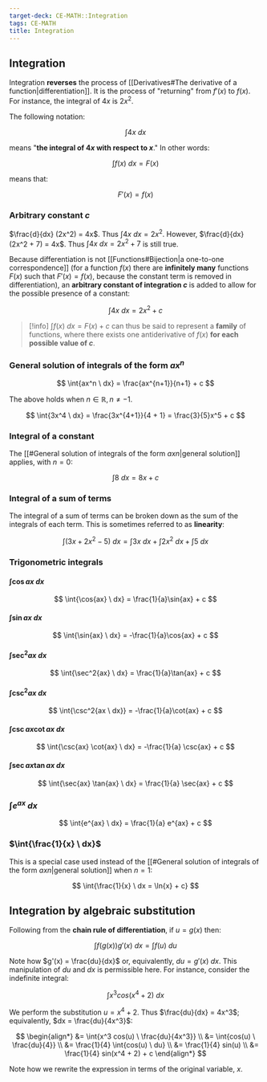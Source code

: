 ```yaml
---
target-deck: CE-MATH::Integration
tags: CE-MATH
title: Integration
---
```


## Integration

Integration **reverses** the process of [[Derivatives#The derivative of a function|differentiation]]. It is the process of "returning" from $f'(x)$ to $f(x)$. For instance, the integral of $4x$ is $2x^2$. 

The following notation:

$$
\int{4x \ dx}
$$

means "**the integral of $4x$ with respect to $x$**." In other words:

$$
\int{f(x) \ dx} = F(x)
$$

means that:

$$
F'(x) = f(x)
$$

<!--ID: 1726484074440-->

### Arbitrary constant $c$

$\frac{d}{dx} (2x^2) = 4x$. Thus $\int{4x \ dx = 2x^2}$. However, $\frac{d}{dx} (2x^2 + 7) = 4x$. Thus $\int{4x \ dx = 2x^2 + 7}$ is still true.

Because differentiation is not [[Functions#Bijection|a one-to-one correspondence]] (for a function $f(x)$ there are **infinitely many** functions $F(x)$ such that $F'(x) = f(x)$, because the constant term is removed in differentiation), an **arbitrary constant of integration $c$** is added to allow for the possible presence of a constant:

$$
\int{4x \ dx} = 2x^2 + c
$$

>[!info] $\int{f(x) \ dx} = F(x) + c$ can thus be said to represent a **family** of functions, where there exists one antiderivative of $f(x)$ **for each possible value of $c$**.

<!--ID: 1726484074443-->

### General solution of integrals of the form $ax^n$

$$
\int{ax^n \ dx} = \frac{ax^{n+1}}{n+1} + c
$$

The above holds when $n \in \mathbb{R}, n \neq -1$.

$$
\int{3x^4 \ dx} = \frac{3x^{4+1}}{4 + 1} = \frac{3}{5}x^5 + c
$$

<!--ID: 1726484074447-->

### Integral of a constant

The [[#General solution of integrals of the form $ax n$|general solution]] applies, with $n = 0$:

$$
\int{8 \ dx} = 8x + c
$$

<!--ID: 1726484074451-->

### Integral of a sum of terms

The integral of a sum of terms can be broken down as the sum of the integrals of each term. This is sometimes referred to as **linearity**:

$$
\int{(3x + 2x^2 - 5) \ dx} = \int{3x \ dx} + \int{2x^2 \ dx} + \int{5 \ dx}
$$

<!--ID: 1726484074454-->

### Trigonometric integrals

<!--ID: 1726484074458-->
<!-- TODO: Some of these may be inaccurate -->

#### $\int{\cos{ax} \ dx}$

$$
\int{\cos{ax} \ dx} = \frac{1}{a}\sin{ax} + c
$$

<!--ID: 1726484074461-->

#### $\int{\sin{ax} \ dx}$

$$
\int{\sin{ax} \ dx} = -\frac{1}{a}\cos{ax} + c
$$

<!--ID: 1726484074465-->

#### $\int{\sec^2{ax} \ dx}$

$$
\int{\sec^2{ax} \ dx} = \frac{1}{a}\tan{ax} + c
$$

<!--ID: 1726484074468-->

#### $\int{\csc^2{ax \ dx}}$

$$
\int{\csc^2{ax \ dx}} = -\frac{1}{a}\cot{ax} + c
$$

<!--ID: 1726484074472-->

#### $\int{\csc{ax} \cot{ax} \ dx}$

$$
\int{\csc{ax} \cot{ax} \ dx} = -\frac{1}{a} \csc{ax} + c
$$

<!--ID: 1726484074476-->

#### $\int{\sec{ax} \tan{ax} \ dx}$

$$
\int{\sec{ax} \tan{ax} \ dx} = \frac{1}{a} \sec{ax} + c
$$

<!--ID: 1726484074479-->

### $\int{e^{ax} \ dx}$

$$
\int{e^{ax} \ dx} = \frac{1}{a} e^{ax} + c
$$

<!--ID: 1726484074482-->

### $\int{\frac{1}{x} \ dx}$

This is a special case used instead of the [[#General solution of integrals of the form $ax n$|general solution]] when $n = 1$:

$$
\int{\frac{1}{x} \ dx = \ln{x} + c}
$$

<!--ID: 1726484074485-->

## Integration by algebraic substitution

Following from the **chain rule of differentiation**, if $u = g(x)$ then:

$$
\int{f(g(x)) g'(x) \ dx} = \int{f(u) \ du}
$$

Note how $g'(x) = \frac{du}{dx}$ or, equivalently, $du = g'(x) \ dx$. This manipulation of $du$ and $dx$ is permissible here. For instance, consider the indefinite integral:

$$
\int{x^3 cos(x^4 + 2) \ dx}
$$

We perform the substitution $u = x^4 + 2$. Thus $\frac{du}{dx} = 4x^3$; equivalently, $dx = \frac{du}{4x^3}$:

$$
\begin{align*}
&= \int{x^3 cos(u) \ \frac{du}{4x^3}} \\
&= \int{cos(u) \ \frac{du}{4}} \\
&= \frac{1}{4} \int{cos(u) \ du} \\
&= \frac{1}{4} sin(u) \\
&= \frac{1}{4} sin(x^4 + 2) + c
\end{align*}
$$

Note how we rewrite the expression in terms of the original variable, $x$.

<!--ID: 1727924287948-->
